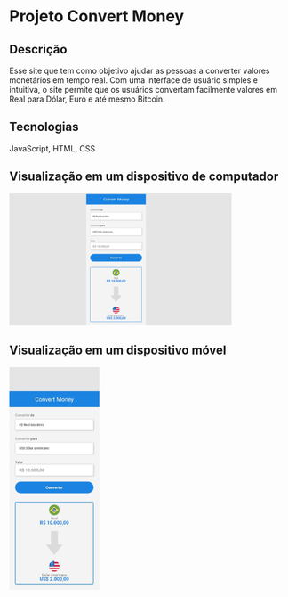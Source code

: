 # Projeto Convert Money

## Descrição
Esse site que tem como objetivo ajudar as pessoas a converter valores monetários em tempo real. Com uma interface de usuário simples e intuitiva, o site permite que os usuários convertam facilmente valores em Real para Dólar, Euro e até mesmo Bitcoin.
## Tecnologias
JavaScript, HTML, CSS
## Visualização em um dispositivo de computador
<img src="https://github.com/jpcardoso03/Projeto-convert-money/blob/master/images/converty.jpeg?raw=true" width="400px">

## Visualização em um dispositivo móvel
<img src="https://github.com/jpcardoso03/Projeto-convert-money/blob/master/images/converty-celular.jpg?raw=true" height="400px">
